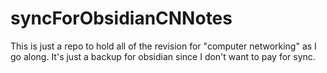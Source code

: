 # syncForObsidianCNNotes
This is just a repo to hold all of the revision for "computer networking" as I go along. It's just a backup for obsidian since I don't want to pay for sync.
